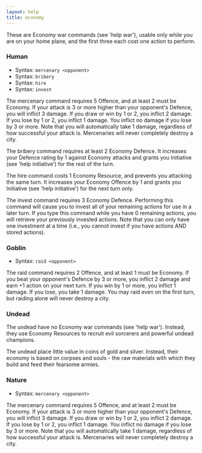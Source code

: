 ```yaml
---
layout: help
title: economy
---
```


These are Economy war commands (see 'help war'), usable only while you are on 
your home plane, and the first three each cost one action to perform.

### Human
- Syntax: `mercenary <opponent>`
- Syntax: `bribery`
- Syntax: `hire`
- Syntax: `invest`

The mercenary command requires 5 Offence, and at least 2 must be Economy.  If 
your attack is 3 or more higher than your opponent's Defence, you will inflict
3 damage.  If you draw or win by 1 or 2, you inflict 2 damage.  If you lose by 
1 or 2, you inflict 1 damage.  You inflict no damage if you lose by 3 or more.
Note that you will automatically take 1 damage, regardless of how successful 
your attack is.  Mercenaries will never completely destroy a city.

The bribery command requires at least 2 Economy Defence.  It increases your 
Defence rating by 1 against Economy attacks and grants you Initiative (see 
'help initiative') for the rest of the turn.

The hire command costs 1 Economy Resource, and prevents you attacking the same
turn.  It increases your Economy Offence by 1 and grants you Initiative (see 
'help initiative') for the next turn only.

The invest command requires 3 Economy Defence.  Performing this command will 
cause you to invest all of your remaining actions for use in a later turn.  If 
you type this command while you have 0 remaining actions, you will retrieve 
your previously invested actions.  Note that you can only have one investment 
at a time (i.e., you cannot invest if you have actions AND stored actions).

### Goblin
- Syntax: `raid <opponent>`

The raid command requires 2 Offence, and at least 1 must be Economy.  If you 
beat your opponent's Defence by 3 or more, you inflict 2 damage and earn +1 
action on your next turn.  If you win by 1 or more, you inflict 1 damage.  If 
you lose, you take 1 damage.  You may raid even on the first turn, but raiding
alone will never destroy a city.

### Undead
The undead have no Economy war commands (see 'help war').  Instead, they use 
Economy Resources to recruit evil sorcerers and powerful undead champions.

The undead place little value in coins of gold and silver.  Instead, their 
economy is based on corpses and souls - the raw materials with which they 
build and feed their fearsome armies.

### Nature
- Syntax: `mercenary <opponent>`

The mercenary command requires 5 Offence, and at least 2 must be Economy.  If 
your attack is 3 or more higher than your opponent's Defence, you will inflict
3 damage.  If you draw or win by 1 or 2, you inflict 2 damage.  If you lose by 
1 or 2, you inflict 1 damage.  You inflict no damage if you lose by 3 or more.
Note that you will automatically take 1 damage, regardless of how successful 
your attack is.  Mercenaries will never completely destroy a city.
